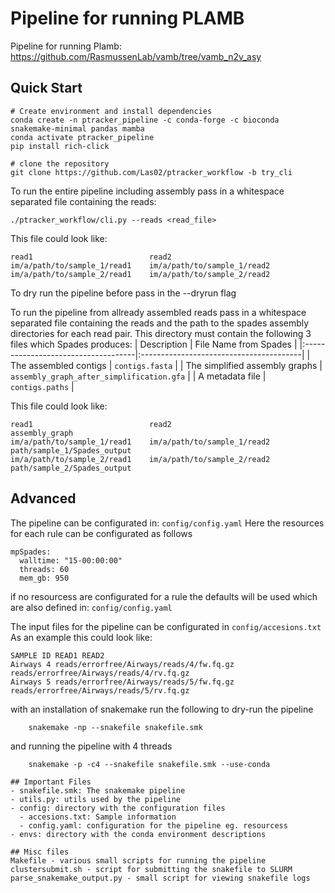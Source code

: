 # Pipeline for running PLAMB 
Pipeline for running Plamb: https://github.com/RasmussenLab/vamb/tree/vamb_n2v_asy


## Quick Start
```
# Create environment and install dependencies 
conda create -n ptracker_pipeline -c conda-forge -c bioconda snakemake-minimal pandas mamba
conda activate ptracker_pipeline
pip install rich-click

# clone the repository
git clone https://github.com/Las02/ptracker_workflow -b try_cli

```
 To run the entire pipeline including assembly pass in a whitespace separated file containing the reads:
```
./ptracker_workflow/cli.py --reads <read_file> 
```
This file could look like:
``` 
read1                          read2
im/a/path/to/sample_1/read1    im/a/path/to/sample_1/read2
im/a/path/to/sample_2/read1    im/a/path/to/sample_2/read2
```
To dry run the pipeline before pass in the --dryrun flag

To run the pipeline from allready assembled reads pass in a whitespace separated file containing the reads and the path to the spades assembly directories for each read pair.
This directory must contain the following 3 files which Spades produces: 
| Description                         | File Name from Spades                               |
|:------------------------------------|:----------------------------------------|
| The assembled contigs               | `contigs.fasta`                         |
| The simplified assembly graphs      | `assembly_graph_after_simplification.gfa` |
| A metadata file                     | `contigs.paths`                         |

This file could look like:
``` 
read1                          read2                         assembly_graph                                           
im/a/path/to/sample_1/read1    im/a/path/to/sample_1/read2   path/sample_1/Spades_output  
im/a/path/to/sample_2/read1    im/a/path/to/sample_2/read2   path/sample_2/Spades_output          
```

## Advanced


The pipeline can be configurated in: ``` config/config.yaml ```
Here the resources for each rule can be configurated as follows
```
mpSpades:
  walltime: "15-00:00:00"
  threads: 60
  mem_gb: 950
```
if no resourcess are configurated for a rule the defaults will be used which are also defined in: ``` config/config.yaml ```

The input files for the pipeline can be configurated in ``` config/accesions.txt ``` 
As an example this could look like:
```
SAMPLE ID READ1 READ2
Airways 4 reads/errorfree/Airways/reads/4/fw.fq.gz reads/errorfree/Airways/reads/4/rv.fq.gz
Airways 5 reads/errorfree/Airways/reads/5/fw.fq.gz reads/errorfree/Airways/reads/5/rv.fq.gz
```

with an installation of snakemake run the following to dry-run the pipeline
```
	snakemake -np --snakefile snakefile.smk
```
and running the pipeline with 4 threads
```
	snakemake -p -c4 --snakefile snakefile.smk --use-conda
```

```
## Important Files
- snakefile.smk: The snakemake pipeline
- utils.py: utils used by the pipeline
- config: directory with the configuration files
  - accesions.txt: Sample information
  - config.yaml: configuration for the pipeline eg. resourcess
- envs: directory with the conda environment descriptions

## Misc files
Makefile - various small scripts for running the pipeline
clustersubmit.sh - script for submitting the snakefile to SLURM
parse_snakemake_output.py - small script for viewing snakefile logs
